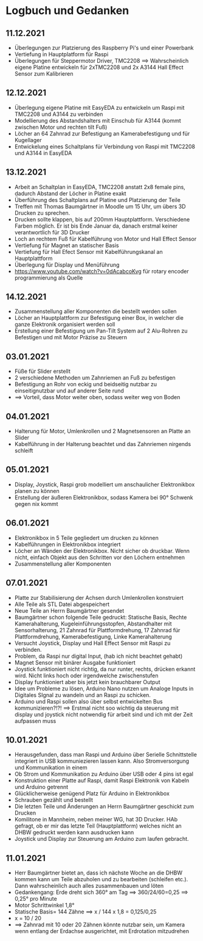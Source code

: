 # Logbuch und Gedanken

## 11.12.2021
- Überlegungen zur Platzierung des Raspberry Pi's und einer Powerbank
- Vertiefung in Hauptplatform für Raspi
- Überlegungen für Steppermotor Driver, TMC2208
==> Wahrscheinlich eigene Platine entwickeln für 2xTMC2208 und 2x A3144 Hall Effect Sensor zum Kalibrieren

## 12.12.2021
- Überlegung eigene Platine mit EasyEDA zu entwickeln um Raspi mit TMC2208 und A3144 zu verbinden
- Modellierung des Abstandshalters mit Einschub für A3144 (kommt zwischen Motor und rechten tilt Fuß)
- Löcher an 64 Zahnrad zur Befestigung an Kamerabefestigung und für Kugellager
- Entwickelung eines Schaltplans für Verbindung von Raspi mit TMC2208 und A3144 in EasyEDA

## 13.12.2021
- Arbeit an Schaltplan in EasyEDA, TMC2208 anstatt 2x8 female pins, dadurch Abstand der Löcher in Platine exakt
- Überführung des Schaltplans auf Platine und Platzierung der Teile
- Treffen mit Thomas Baumgärtner in Moodle um 15 Uhr, um übers 3D Drucken zu sprechen.
- Drucken sollte klappen, bis auf 200mm Hauptplattform. Verschiedene Farben möglich. Er ist bis Ende Januar da, danach erstmal keiner verantwortlich für 3D Drucker
- Loch an rechtem Fuß für Kabelführung von Motor und Hall Effect Sensor
- Vertiefung für Magnet an statischer Basis
- Vertiefung für Hall Efect Sensor mit Kabelführungskanal an Hauptplattform
- Überlegung für Display und Menüführung
- https://www.youtube.com/watch?v=0dAcabcoKvg für rotary encoder programmierung als Quelle

## 14.12.2021
- Zusammenstellung aller Komponenten die bestellt werden sollen
- Löcher an Hauptplattform zur Befestigung einer Box, in welcher die ganze Elektronik organisiert werden soll
- Erstellung einer Befestigung um Pan-Tilt System auf 2 Alu-Rohren zu Befestigen und mit Motor Präzise zu Steuern

## 03.01.2021
- Füße für Slider erstellt
- 2 verschiedene Methoden um Zahnriemen an Fuß zu befestigen
- Befestigung an Rohr von eckig und beidseitig nutzbar zu einseitignutzbar und auf anderer Seite rund
- ==> Vorteil, dass Motor weiter oben, sodass weiter weg von Boden

## 04.01.2021
- Halterung für Motor, Umlenkrollen und 2 Magnetsensoren an Platte an Slider
- Kabelführung in der Halterung beachtet und das Zahnriemen nirgends schleift

## 05.01.2021
- Display, Joystick, Raspi grob modelliert um anschaulicher Elektronikbox planen zu können
- Erstellung der äußeren Elektronikbox, sodass Kamera bei 90° Schwenk gegen nix kommt

## 06.01.2021
- Elektronikbox in 5 Teile gegliedert um drucken zu können
- Kabelführungen in Elektronikbox integriert
- Löcher an Wänden der Elektronikbox. Nicht sicher ob druckbar. Wenn nicht, einfach Objekt aus den Schritten vor den Löchern entnehmen
- Zusammenstellung aller Komponenten

## 07.01.2021
- Platte zur Stabilisierung der Achsen durch Umlenkrollen konstruiert
- Alle Teile als STL Datei abgespeichert
- Neue Teile an Herrn Baumgärtner gesendet
- Baumgärtner schon folgende Teile gedruckt: Statische Basis, Rechte Kamerahalterung, Kugeleinführungsstopfen, Abstandhalter mit Sensorhalterung, 21 Zahnrad für Plattformdrehung, 17 Zahnrad für Plattformdrehung, Kamerabefestigung, Linke Kamerahalterung
- Versucht Joystick, Display und Hall Effect Sensor mit Raspi zu verbinden.
- Problem, da Raspi nur digital Input, (hab ich nicht beachtet gehabt)
- Magnet Sensor mit binärer Ausgabe funktioniert
- Joystick funktioniert nicht richtig, da nur runter, rechts, drücken erkannt wird. Nicht links hoch oder irgendwelche zwischenstufen
- Display funktioniert aber bis jetzt kein brauchbarer Output
- Idee um Probleme zu lösen, Arduino Nano nutzen um Analoge Inputs in Digitales SIgnal zu wandeln und an Raspi zu schicken.
- Arduino und Raspi sollen also über selbst entwickelten Bus kommunizieren?!?! ==> Erstmal nicht soo wichtig da steuerung mit display und joystick nicht notwendig für arbeit sind und ich mit der Zeit aufpassen muss

## 10.01.2021
- Herausgefunden, dass man Raspi und Arduino über Serielle Schnittstelle integriert in USB kommuniezieren lassen kann. Also Stromversorgung und Kommunikation in einem
- Ob Strom und Kommunikation zu Arduino über USB oder 4 pins ist egal
- Konstruktion einer Platte auf Raspi, damit Raspi Elektronik von Kabeln und Arduino getrennt
- Glücklicherweise genügend Platz für Arduino in Elektronikbox
- Schrauben gezählt und bestellt
- Die letzten Teile und Änderungen an Herrn Baumgärtner geschickt zum Drucken
- Komilitone in Mannheim, neben meiner WG, hat 3D Drucker. HAb gefragt, ob er mir das letzte Teil (Hauptplattform) welches nicht an DHBW gedruckt werden kann ausdrucken kann
- Joystick und Display zur Steuerung am Arduino zum laufen gebracht.  

## 11.01.2021
- Herr Baumgärtner bietet an, dass ich nächste Woche an die DHBW kommen kann um Teile abzuholen und zu bearbeiten (schleifen etc.). Dann wahrscheinlich auch alles zusammenbauen und löten
- Gedankengang: Erde dreht sich 360° am Tag ==> 360/24/60=0,25  ==> 0,25° pro Minute
- Motor Schrittwinkel 1,8°
- Statische Basis= 144 Zähne  ==> x / 144 x 1,8 = 0,125/0,25
- x = 10 / 20
- ==> Zahnrad mit 10 oder 20 Zähnen könnte nutzbar sein, um Kamera wenn entlang der Erdachse ausgerichtet, mit Erdrotation mitzudrehen
